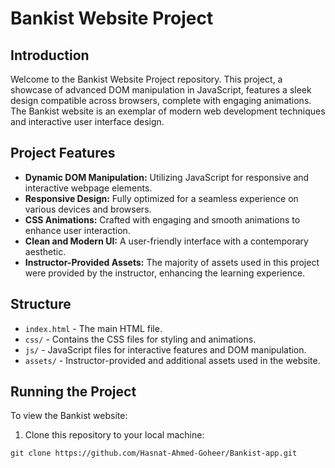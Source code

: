 # Bankist Website Project

## Introduction

Welcome to the Bankist Website Project repository. This project, a showcase of advanced DOM manipulation in JavaScript, features a sleek design compatible across browsers, complete with engaging animations. The Bankist website is an exemplar of modern web development techniques and interactive user interface design.

## Project Features

- **Dynamic DOM Manipulation:** Utilizing JavaScript for responsive and interactive webpage elements.
- **Responsive Design:** Fully optimized for a seamless experience on various devices and browsers.
- **CSS Animations:** Crafted with engaging and smooth animations to enhance user interaction.
- **Clean and Modern UI:** A user-friendly interface with a contemporary aesthetic.
- **Instructor-Provided Assets:** The majority of assets used in this project were provided by the instructor, enhancing the learning experience.

## Structure

- `index.html` - The main HTML file.
- `css/` - Contains the CSS files for styling and animations.
- `js/` - JavaScript files for interactive features and DOM manipulation.
- `assets/` - Instructor-provided and additional assets used in the website.

## Running the Project

To view the Bankist website:
1. Clone this repository to your local machine:
```
git clone https://github.com/Hasnat-Ahmed-Goheer/Bankist-app.git
```
